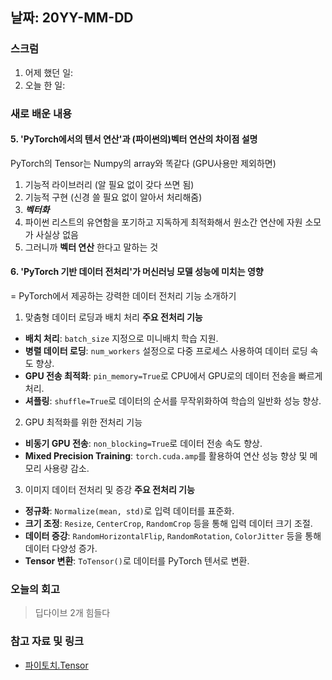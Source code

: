 ## 날짜: 20YY-MM-DD

### 스크럼
1. 어제 했던 일: 
2. 오늘 한 일: 

### 새로 배운 내용
#### 5. 'PyTorch에서의 텐서 연산'과 (파이썬의)벡터 연산의 차이점 설명
PyTorch의 Tensor는 Numpy의 array와 똑같다 (GPU사용만 제외하면)
1. 기능적 라이브러리 (알 필요 없이 갖다 쓰면 됨)
2. 기능적 구현 (신경 쓸 필요 없이 알아서 처리해줌)
3. ***벡터화***
4. 파이썬 리스트의 유연함을 포기하고 지독하게 최적화해서 원소간 연산에 자원 소모가 사실상 없음
5. 그러니까 **벡터 연산** 한다고 말하는 것

#### 6. 'PyTorch 기반 데이터 전처리'가 머신러닝 모델 성능에 미치는 영향
= PyTorch에서 제공하는 강력한 데이터 전처리 기능 소개하기

1. 맞춤형 데이터 로딩과 배치 처리
**주요 전처리 기능**
- **배치 처리**: `batch_size` 지정으로 미니배치 학습 지원.
- **병렬 데이터 로딩**: `num_workers` 설정으로 다중 프로세스 사용하여 데이터 로딩 속도 향상.
- **GPU 전송 최적화**: `pin_memory=True`로 CPU에서 GPU로의 데이터 전송을 빠르게 처리.
- **셔플링**: `shuffle=True`로 데이터의 순서를 무작위화하여 학습의 일반화 성능 향상.

2. GPU 최적화를 위한 전처리 기능
- **비동기 GPU 전송**: `non_blocking=True`로 데이터 전송 속도 향상.
- **Mixed Precision Training**: `torch.cuda.amp`를 활용하여 연산 성능 향상 및 메모리 사용량 감소.

3. 이미지 데이터 전처리 및 증강
**주요 전처리 기능**
- **정규화**: `Normalize(mean, std)`로 입력 데이터를 표준화.
- **크기 조정**: `Resize`, `CenterCrop`, `RandomCrop` 등을 통해 입력 데이터 크기 조절.
- **데이터 증강**: `RandomHorizontalFlip`, `RandomRotation`, `ColorJitter` 등을 통해 데이터 다양성 증가.
- **Tensor 변환**: `ToTensor()`로 데이터를 PyTorch 텐서로 변환.

### 오늘의 회고
> 딥다이브 2개 힘들다

### 참고 자료 및 링크
- [파이토치.Tensor](https://tutorials.pytorch.kr/beginner/basics/tensorqs_tutorial.html#operation)